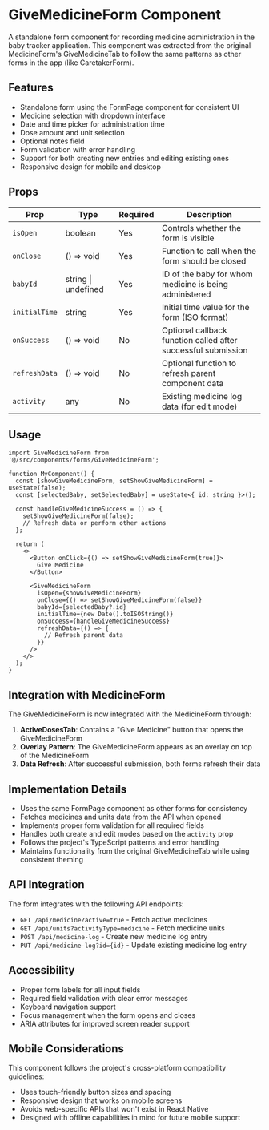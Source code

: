 # GiveMedicineForm Component

A standalone form component for recording medicine administration in the baby tracker application. This component was extracted from the original MedicineForm's GiveMedicineTab to follow the same patterns as other forms in the app (like CaretakerForm).

## Features

- Standalone form using the FormPage component for consistent UI
- Medicine selection with dropdown interface
- Date and time picker for administration time
- Dose amount and unit selection
- Optional notes field
- Form validation with error handling
- Support for both creating new entries and editing existing ones
- Responsive design for mobile and desktop

## Props

| Prop | Type | Required | Description |
|------|------|----------|-------------|
| `isOpen` | boolean | Yes | Controls whether the form is visible |
| `onClose` | () => void | Yes | Function to call when the form should be closed |
| `babyId` | string \| undefined | Yes | ID of the baby for whom medicine is being administered |
| `initialTime` | string | Yes | Initial time value for the form (ISO format) |
| `onSuccess` | () => void | No | Optional callback function called after successful submission |
| `refreshData` | () => void | No | Optional function to refresh parent component data |
| `activity` | any | No | Existing medicine log data (for edit mode) |

## Usage

```tsx
import GiveMedicineForm from '@/src/components/forms/GiveMedicineForm';

function MyComponent() {
  const [showGiveMedicineForm, setShowGiveMedicineForm] = useState(false);
  const [selectedBaby, setSelectedBaby] = useState<{ id: string }>();
  
  const handleGiveMedicineSuccess = () => {
    setShowGiveMedicineForm(false);
    // Refresh data or perform other actions
  };
  
  return (
    <>
      <Button onClick={() => setShowGiveMedicineForm(true)}>
        Give Medicine
      </Button>
      
      <GiveMedicineForm
        isOpen={showGiveMedicineForm}
        onClose={() => setShowGiveMedicineForm(false)}
        babyId={selectedBaby?.id}
        initialTime={new Date().toISOString()}
        onSuccess={handleGiveMedicineSuccess}
        refreshData={() => {
          // Refresh parent data
        }}
      />
    </>
  );
}
```

## Integration with MedicineForm

The GiveMedicineForm is now integrated with the MedicineForm through:

1. **ActiveDosesTab**: Contains a "Give Medicine" button that opens the GiveMedicineForm
2. **Overlay Pattern**: The GiveMedicineForm appears as an overlay on top of the MedicineForm
3. **Data Refresh**: After successful submission, both forms refresh their data

## Implementation Details

- Uses the same FormPage component as other forms for consistency
- Fetches medicines and units data from the API when opened
- Implements proper form validation for all required fields
- Handles both create and edit modes based on the `activity` prop
- Follows the project's TypeScript patterns and error handling
- Maintains functionality from the original GiveMedicineTab while using consistent theming

## API Integration

The form integrates with the following API endpoints:
- `GET /api/medicine?active=true` - Fetch active medicines
- `GET /api/units?activityType=medicine` - Fetch medicine units
- `POST /api/medicine-log` - Create new medicine log entry
- `PUT /api/medicine-log?id={id}` - Update existing medicine log entry

## Accessibility

- Proper form labels for all input fields
- Required field validation with clear error messages
- Keyboard navigation support
- Focus management when the form opens and closes
- ARIA attributes for improved screen reader support

## Mobile Considerations

This component follows the project's cross-platform compatibility guidelines:
- Uses touch-friendly button sizes and spacing
- Responsive design that works on mobile screens
- Avoids web-specific APIs that won't exist in React Native
- Designed with offline capabilities in mind for future mobile support
